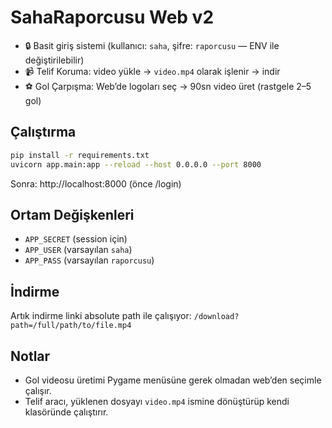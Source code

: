# SahaRaporcusu Web v2

- 🔒 Basit giriş sistemi (kullanıcı: `saha`, şifre: `raporcusu` — ENV ile değiştirilebilir)
- 📹 Telif Koruma: video yükle → `video.mp4` olarak işlenir → indir
- ⚽ Gol Çarpışma: Web’de logoları seç → 90sn video üret (rastgele 2–5 gol)

## Çalıştırma
```bash
pip install -r requirements.txt
uvicorn app.main:app --reload --host 0.0.0.0 --port 8000
```

Sonra: http://localhost:8000  (önce /login)

## Ortam Değişkenleri
- `APP_SECRET`  (session için)
- `APP_USER`    (varsayılan `saha`)
- `APP_PASS`    (varsayılan `raporcusu`)

## İndirme
Artık indirme linki absolute path ile çalışıyor: `/download?path=/full/path/to/file.mp4`

## Notlar
- Gol videosu üretimi Pygame menüsüne gerek olmadan web’den seçimle çalışır.
- Telif aracı, yüklenen dosyayı `video.mp4` ismine dönüştürüp kendi klasöründe çalıştırır.
